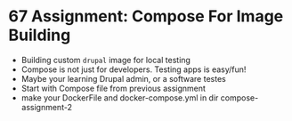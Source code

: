 # 67 Assignment: Compose For Image Building
- Building custom `drupal` image for local testing
- Compose is not just for developers. Testing apps is easy/fun!
- Maybe your learning Drupal admin, or a software testes
- Start with Compose file from previous assignment
- make your DockerFile and docker-compose.yml in dir compose-assignment-2

